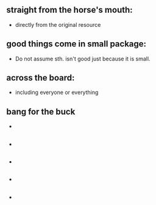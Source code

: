 ## straight from the horse's mouth:

  * directly from the original resource

## good things come in small package:
  
  * Do not assume sth. isn't good just because it is small.
  
## across the board:

  * including everyone or everything
  
## bang for the buck

   *
   
##

  *
  
##

  *
  
##

  *
  
##

  *
  
  
  
  
  
